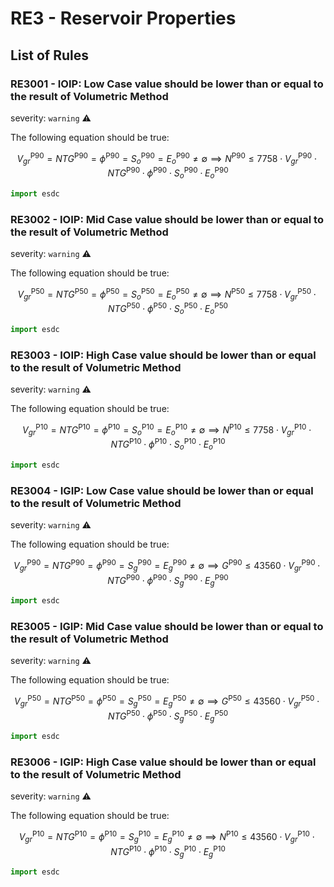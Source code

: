 # RE3 - Reservoir Properties

## List of Rules

### RE3001 - IOIP: Low Case value should be lower than or equal to the result of Volumetric Method

severity: `warning` :warning:

The following equation should be true:

$$
V_{gr}^{\text{P90}} = NTG^{\text{P90}} = \phi^{\text{P90}} = S_o^{\text{P90}} = E_o^{\text{P90}} \neq \emptyset \implies N^{\text{P90}} \leq 7758 \cdot V_{gr}^{\text{P90}} \cdot NTG^{\text{P90}} \cdot \phi^{\text{P90}} \cdot S_o^{\text{P90}} \cdot E_o^{\text{P90}}
$$

```python
import esdc
```

### RE3002 - IOIP: Mid Case value should be lower than or equal to the result of Volumetric Method

severity: `warning` :warning:

The following equation should be true:

$$
V_{gr}^{\text{P50}} = NTG^{\text{P50}} = \phi^{\text{P50}} = S_o^{\text{P50}} = E_o^{\text{P50}} \neq \emptyset \implies N^{\text{P50}} \leq 7758 \cdot V_{gr}^{\text{P50}} \cdot NTG^{\text{P50}} \cdot \phi^{\text{P50}} \cdot S_o^{\text{P50}} \cdot E_o^{\text{P50}}
$$

```python
import esdc
```

### RE3003 - IOIP: High Case value should be lower than or equal to the result of Volumetric Method

severity: `warning` :warning:

The following equation should be true:

$$
V_{gr}^{\text{P10}} = NTG^{\text{P10}} = \phi^{\text{P10}} = S_o^{\text{P10}} = E_o^{\text{P10}} \neq \emptyset \implies N^{\text{P10}} \leq 7758 \cdot V_{gr}^{\text{P10}} \cdot NTG^{\text{P10}} \cdot \phi^{\text{P10}} \cdot S_o^{\text{P10}} \cdot E_o^{\text{P10}}
$$

```python
import esdc
```

### RE3004 - IGIP: Low Case value should be lower than or equal to the result of Volumetric Method

severity: `warning` :warning:

The following equation should be true:

$$
V_{gr}^{\text{P90}} = NTG^{\text{P90}} = \phi^{\text{P90}} = S_g^{\text{P90}} = E_g^{\text{P90}} \neq \emptyset \implies G^{\text{P90}} \leq 43560 \cdot V_{gr}^{\text{P90}} \cdot NTG^{\text{P90}} \cdot \phi^{\text{P90}} \cdot S_g^{\text{P90}} \cdot E_g^{\text{P90}}
$$

```python
import esdc
```

### RE3005 - IGIP: Mid Case value should be lower than or equal to the result of Volumetric Method

severity: `warning` :warning:

The following equation should be true:

$$
V_{gr}^{\text{P50}} = NTG^{\text{P50}} = \phi^{\text{P50}} = S_g^{\text{P50}} = E_g^{\text{P50}} \neq \emptyset \implies G^{\text{P50}} \leq  43560 \cdot V_{gr}^{\text{P50}} \cdot NTG^{\text{P50}} \cdot \phi^{\text{P50}} \cdot S_g^{\text{P50}} \cdot E_g^{\text{P50}}
$$

```python
import esdc
```

### RE3006 - IGIP: High Case value should be lower than or equal to the result of Volumetric Method

severity: `warning` :warning:

The following equation should be true:

$$
V_{gr}^{\text{P10}} = NTG^{\text{P10}} = \phi^{\text{P10}} = S_g^{\text{P10}} = E_g^{\text{P10}} \neq \emptyset \implies N^{\text{P10}} \leq 43560 \cdot V_{gr}^{\text{P10}} \cdot NTG^{\text{P10}} \cdot \phi^{\text{P10}} \cdot S_g^{\text{P10}} \cdot E_g^{\text{P10}}
$$

```python
import esdc
```
